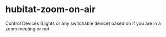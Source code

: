 # hubitat-zoom-on-air
Control Devices (Lights or any switchable device) based on if you are in a zoom meeting or not

